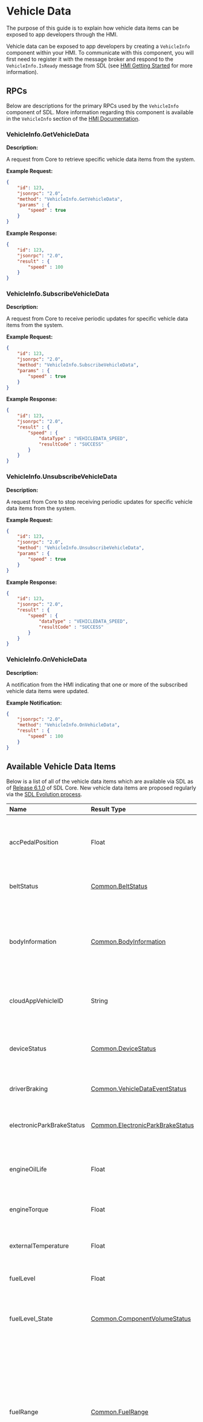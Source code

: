 # Vehicle Data

The purpose of this guide is to explain how vehicle data items can be exposed to app developers through the HMI.

Vehicle data can be exposed to app developers by creating a `VehicleInfo` component within your HMI. To communicate with this component, you will first need to register it with the message broker and respond to the `VehicleInfo.IsReady` message from SDL (see [HMI Getting Started](https://smartdevicelink.com/en/guides/hmi/getting-started/) for more information).

## RPCs

Below are descriptions for the primary RPCs used by the `VehicleInfo` component of SDL. More information regarding this component is available in the `VehicleInfo` section of the [HMI Documentation](https://smartdevicelink.com/en/guides/hmi/overview/).

### VehicleInfo.GetVehicleData

**Description:**

A request from Core to retrieve specific vehicle data items from the system.

**Example Request:**
```json
{
    "id": 123,
    "jsonrpc": "2.0",
    "method": "VehicleInfo.GetVehicleData",
    "params" : {
        "speed" : true
    }
}
```

**Example Response:**
```json
{
    "id": 123,
    "jsonrpc": "2.0",
    "result" : {
        "speed" : 100
    }
}
```

### VehicleInfo.SubscribeVehicleData

**Description:**

A request from Core to receive periodic updates for specific vehicle data items from the system.

**Example Request:**
```json
{
    "id": 123,
    "jsonrpc": "2.0",
    "method": "VehicleInfo.SubscribeVehicleData",
    "params" : {
        "speed" : true
    }
}
```

**Example Response:**
```json
{
    "id": 123,
    "jsonrpc": "2.0",
    "result" : {
        "speed" : {
            "dataType" : "VEHICLEDATA_SPEED",
            "resultCode" : "SUCCESS"
        }
    }
}
```

### VehicleInfo.UnsubscribeVehicleData

**Description:**

A request from Core to stop receiving periodic updates for specific vehicle data items from the system.

**Example Request:**
```json
{
    "id": 123,
    "jsonrpc": "2.0",
    "method": "VehicleInfo.UnsubscribeVehicleData",
    "params" : {
        "speed" : true
    }
}
```

**Example Response:**
```json
{
    "id": 123,
    "jsonrpc": "2.0",
    "result" : {
        "speed" : {
            "dataType" : "VEHICLEDATA_SPEED",
            "resultCode" : "SUCCESS"
        }
    }
}
```

### VehicleInfo.OnVehicleData

**Description:**

A notification from the HMI indicating that one or more of the subscribed vehicle data items were updated.

**Example Notification:**
```json
{
    "jsonrpc": "2.0",
    "method": "VehicleInfo.OnVehicleData",
    "result" : {
        "speed" : 100
    }
}
```

## Available Vehicle Data Items

Below is a list of all of the vehicle data items which are available via SDL as of [Release 6.1.0](https://github.com/smartdevicelink/sdl_core/releases/tag/6.1.0) of SDL Core. New vehicle data items are proposed regularly via the [SDL Evolution process](https://github.com/smartdevicelink/sdl_evolution).

|Name|Result Type|Description|
|:---|:----------|:----------|
|accPedalPosition|Float|Accelerator pedal position (as a number from 0 to 100 representing percentage depressed)|
|beltStatus|[Common.BeltStatus](https://smartdevicelink.com/en/guides/hmi/common/structs/#beltstatus)|The status of each of the seat belts in the vehicle|
|bodyInformation|[Common.BodyInformation](https://smartdevicelink.com/en/guides/hmi/common/structs/#bodyinformation)|The body information for the vehicle, including information such as ignition status and door status|
|cloudAppVehicleID|String|Parameter used by cloud apps to identify a head unit|
|deviceStatus|[Common.DeviceStatus](https://smartdevicelink.com/en/guides/hmi/common/structs/#devicestatus)|The device status, including information such as signal and battery strength|
|driverBraking|[Common.VehicleDataEventStatus](https://smartdevicelink.com/en/guides/hmi/common/enums/#vehicledataeventstatus)|The status of the brake pedal|
|electronicParkBrakeStatus|[Common.ElectronicParkBrakeStatus](https://smartdevicelink.com/en/guides/hmi/common/enums/#electronicparkbrakestatus)|The status of the park brake as provided by Electric Park Brake (EPB) system|
|engineOilLife|Float|The estimated percentage of remaining oil life of the engine|
|engineTorque|Float|Torque value for the engine (in N*m) on non-diesel variants|
|externalTemperature|Float|The external temperature in degrees celsius|
|fuelLevel|Float|The fuel level in the tank (as a percentage value)|
|fuelLevel_State|[Common.ComponentVolumeStatus](https://smartdevicelink.com/en/guides/hmi/common/enums/#componentvolumestatus)|The status value corresponding to the general fuel level in the tank|
|fuelRange|[Common.FuelRange](https://smartdevicelink.com/en/guides/hmi/common/structs/#fuelrange)|The estimate range in KM the vehicle can travel based on fuel level and consumption. Contains information on all fuel sources available to the vehicle (eg. GASOLINE and BATTERY for hybrid vehicles).|
|gps|[Common.GPSData](https://smartdevicelink.com/en/guides/hmi/common/structs/#gpsdata)|Location data from the onboard GPS in the vehicle|
|headLampStatus|[Common.HeadLampStatus](https://smartdevicelink.com/en/guides/hmi/common/structs/#headlampstatus)|The current status of each of the head lamps|
|instantFuelConsumption|Float|The instantaneous fuel consumption of the vehicle in microlitres|
|odometer|Integer|The odometer value in kilometers|
|prndl|[Common.PRNDL](https://smartdevicelink.com/en/guides/hmi/common/enums/#prndl)|The current status of the gear shifter|
|rpm|Integer|The number of revolutions per minute of the engine|
|speed|Float|The vehicle speed in kilometers per hour|
|steeringWheelAngle|Float|The current angle of the steering wheel (in degrees)|
|tirePressure|[Common.TireStatus](https://smartdevicelink.com/en/guides/hmi/common/structs/#tirestatus)|Status information for each of the vehicle's tires|
|turnSignal|[Common.TurnSignal](https://smartdevicelink.com/en/guides/hmi/common/enums/#turnsignal)|The current state of the turn signal indicator|
|vin|String|Vehicle identification number|
|wiperStatus|[Common.WiperStatus](https://smartdevicelink.com/en/guides/hmi/common/enums/#wiperstatus)|The current status of the wipers|

## Custom Vehicle Data Items

Starting with [SDL Core version 6.0.0](https://github.com/smartdevicelink/sdl_core/releases/tag/6.0.0), custom vehicle data items can be defined via the policy table. See [SDL-0173](https://github.com/smartdevicelink/sdl_evolution/blob/master/proposals/0173-Read-Generic-Network-Signal-data.md) for the full proposal details. These items are structured in a similar manner to the [MOBILE API](https://github.com/smartdevicelink/sdl_core/blob/master/src/components/interfaces/MOBILE_API.xml) and contained in the `vehicle_data` section of the policy table.

In addition to custom items, this feature can be used to expose other vehicle data items that were introduced to the project in later versions. This can be useful when the software version on the head unit cannot be updated easily. If a vehicle data item is added into the project, the definition of this item will be included in the policy table by default. Any vehicle data items which are defined in Core's local Mobile API will be ignored from the policy table, but newer items will be interpreted as custom items. This allows apps to use these data items normally if they are exposed by the head unit, even when they were not initially supported.

### Example Entry

```json
"vehicle_data": {
    "schema_version": "1.0.0",
    "schema_items": [
        ...
        {
            "name": "customString",
            "key": "KEY_CUSTOM_STRING",
            "minlength": 0,
            "maxlength": 100,
            "type": "String",
            "mandatory": false
        },
        {
            "name": "customInt",
            "key": "KEY_CUSTOM_INT",
            "minvalue": 0,
            "maxvalue": 100,
            "type": "Integer",
            "mandatory": false
        },
        {
            "name": "customFloat",
            "key": "KEY_CUSTOM_FLOAT",
            "minvalue": 0.0,
            "maxvalue": 100.0,
            "type": "Float",
            "mandatory": false
        },
        {
            "name": "customBool",
            "key": "KEY_CUSTOM_BOOL",
            "type": "Boolean",
            "mandatory": false
        },
        {
            "name": "customArray",
            "key": "KEY_CUSTOM_ARRAY",
            "type": "String",
            "array": true,
            "minsize": 0,
            "maxsize": 100,
            "mandatory": false
        },
        {
            "name": "customStruct",
            "params": [
                {
                    "name": "customStructVal",
                    "key": "KEY_CUSTOM_STRUCT_VAL",
                    "type": "String",
                    "mandatory": true
                },
                {
                    "name": "customStructVal2",
                    "key": "KEY_CUSTOM_STRUCT_VAL2",
                    "minvalue": 0,
                    "maxvalue": 100,
                    "type": "Integer",
                    "mandatory": true
                },
                {
                    "name": "customDeprecatedVal",
                    "key": "KEY_CUSTOM_DEPRECATED_VAL",
                    "minvalue": 0,
                    "maxvalue": 100,
                    "type": "Integer",
                    "mandatory": true,
                    "until": "7.0"
                },
                {
                    "name": "customDeprecatedVal",
                    "key": "KEY_CUSTOM_DEPRECATED_VAL",
                    "minvalue": 0,
                    "maxvalue": 100,
                    "type": "Integer",
                    "mandatory": true,
                    "deprecated": true,
                    "since": "7.0"
                }
            ],
            "key": "KEY_CUSTOM_STRUCT",
            "type": "Struct",
            "mandatory": false
        }
    ]
}
```

### Custom Data Fields
* _name_ : Is the vehicle data item in question. e.g. gps, speed etc. SDL core would use this as the vehicle data param for requests from the app and to validate policies permissions.
* _type_ : Is the return data type of the vehicle data item. It can either be a generic SDL data type (Integer, String, Float, Boolean, Struct) or an enumeration defined in Mobile API XML. For a vehicle data item that has sub-params, this would be Struct.
* _key_ : Is a reference for the OEM Network Mapping table which defines signal attributes for this vehicle data items. OEMs may use this table to differentiate between various vehicle and SW configurations. SDL core will pass along this reference to HMI, and then HMI would be responsible to resolve this reference using the Vehicle Data Mapping table (see [Vehicle Data Mapping File](#vehicle-data-mapping-file)).
* _array_ : A boolean value used to specify if the vehicle data item/param response is an array, rather than a single value of the given _type_.
* _mandatory_ : A boolean value used to specify if the vehicle data param is mandatory to be included in response for the overall vehicle data item.
* _params_ : A recursive list of sub-params for a vehicle data item, see example above (`customStruct`) for structure definition.
* _since_, _until_ : String values related to API versioning which are optional per vehicle data item. 
* _removed_, _deprecated_ : Boolean values related to API versioning which are optional per vehicle data item. 
* _minvalue_, _maxvalue_ : Integer/Float values which are used for controlling the bounds of number values (Integer, Float).
* _minsize_, _maxsize_ : Integer values which are used for controlling the bounds of array values (where _array_ is **true**).
* _minlength_, _maxlength_ : Integer values which are used for controlling the bounds of String values.

!!! NOTE
* _name_ is required for top level vehicle data items while _type_, _key_ & _mandatory_ are required fields for vehicle data & sub-params. However _array_ can be omitted, in which case _array_ defaults to **false**.
* _Custom/OEM Specific_ vehicle data parameters that are not a part of the rpc spec should not have any version related tags included (_since_, _until_, _removed_, _deprecated_). These vehicle data parameters would not be able to have the same versioning system as the rpc spec, since any version number supplied would not be the version associated with any known public rpc spec.
!!!

### Custom Vehicle Data Requests

Custom vehicle data requests have a separate structure to normal vehicle data requests. While normal vehicle data items are requested using the key structure of `"<name>: true"`, custom items are constructed using the _key_ field and can have a nested structure (when requesting _Struct_ items). For example, when requesting all of the vehicle data items which are defined above, the HMI would receive the following message:

```json
{
    "id" : 139,
    "jsonrpc" : "2.0",
    "method" : "VehicleInfo.GetVehicleData",
    "params" : {
        "KEY_CUSTOM_STRING": true,
        "KEY_CUSTOM_INT": true,
        "KEY_CUSTOM_FLOAT": true,
        "KEY_CUSTOM_BOOL": true,
        "KEY_CUSTOM_ARRAY": true,
        "KEY_CUSTOM_STRUCT": {
            "KEY_CUSTOM_STRUCT_VAL": true,
            "KEY_CUSTOM_STRUCT_VAL2": true,
            "KEY_CUSTOM_DEPRECATED_VAL": true
        }
    }
}
```

### Vehicle Data Mapping File

Since these keys may not be immediately known by the HMI, a vehicle data mapping file can be used to connect these keys to actual readable values from the vehicle. The HMI primarily uses this file to convert CAN data values into an SDL-compatible format. The location where this file is hosted can be specified in the policy table in the `module_config.endpoints.custom_vehicle_data_mapping` field (see [Policy Endpoints](https://smartdevicelink.com/en/guides/sdl-overview-guides/policies/policy-fields/#endpoints)). The format of this file is OEM-defined.

#### Example Format
```json
{
    "version":"0.0.1",
    "date":"01-01-2020",
    "vehicleDataTable": [
        {
            "CGEA1.3c":{
                "defaultPowertrain": {
                    "vehicleData": [
                    ]
                },
                "PHEV":{
                    "vehicleData":[
                        {
                            "key":"OEM_REF_FUELLEVEL",
                            "type":"Integer",
                            "minFrequency":200,
                            "maxLatency":10,
                            "messageName":"Cluster_Info3",
                            "messageID":"0x434",
                            "signalName":"FuelLvl_Pc_Dsply",
                            "transportChannel":"HS3",
                            "resolution":0.109,
                            "offset":-5.2174
                        }
                    ]
                }
            }
        }
    ]
}
```

!!! NOTE
In order for the HMI to determine when this file needs to be updated, this file can be assigned a version via the `module_config.endpoint_properties.custom_vehicle_data_mapping.version` field. The HMI can retrieve this field using the [SDL.GetPolicyConfigurationData](https://smartdevicelink.com/en/guides/hmi/sdl/getpolicyconfigurationdata/) RPC.
!!!

### Reading Raw CAN Data

In addition to complex vehicle data items, the vehicle data mapping file can also be used to make some CAN values directly readable via a _String_ value:

#### Policy Definition
```json
{
    "name":"messageName",
    "type":"String",
    "key":"OEM_REF_MSG",
    "array":true,
    "mandatory":false,
    "since":"X.x",
    "maxsize":100,
    "params":[]
}
```

#### HMI Response
```json
{
    "messageName": "AB 04 D1 9E 84 5C B8 22"
}
```
